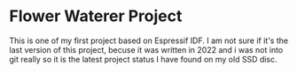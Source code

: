 # Flower Waterer Project
This is one of my first project based on Espressif IDF. I am not sure if it's the last version of this project, becuse it was written in 2022 and i was not into git really so it is the latest project status I have found on my old SSD disc.